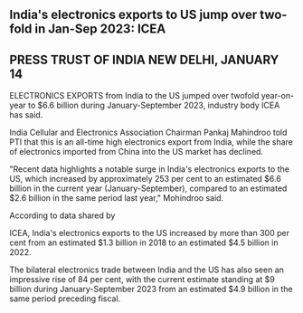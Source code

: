 ## India's electronics exports to US jump over two-fold in Jan-Sep 2023: ICEA

## PRESS TRUST OF INDIA NEW DELHI, JANUARY 14

ELECTRONICS EXPORTS from India to the US jumped over twofold year-on-year to \$6.6 billion during January-September 2023, industry body ICEA has said.

India Cellular and Electronics Association Chairman Pankaj Mahindroo told PTI that this is an all-time high electronics export from India, while the share of electronics imported from China into the US market has declined.

"Recent data highlights a notable surge in India's electronics exports to the US, which increased by approximately 253 per cent to an estimated \$6.6 billion in the current year (January-September), compared to an estimated \$2.6 billion in the same period last year," Mohindroo said.

According to data shared by

ICEA, India's electronics exports to the US increased by more than 300 per cent from an estimated \$1.3 billion in 2018 to an estimated \$4.5 billion in 2022.

The bilateral electronics trade between India and the US has also seen an impressive rise of 84 per cent, with the current estimate standing at \$9 billion during January-September 2023 from an estimated \$4.9 billion in the same period preceding fiscal.